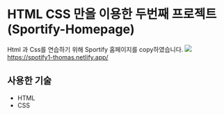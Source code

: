 
# HTML CSS 만을 이용한 두번째 프로젝트(Sportify-Homepage)

Html 과 Css를 연습하기 위해 Sportify 홈페이지를 copy하였습니다.
![](https://i.imgur.com/gkvkuBi.png)
https://spotify1-thomas.netlify.app/

## 사용한 기술
* HTML
* CSS
